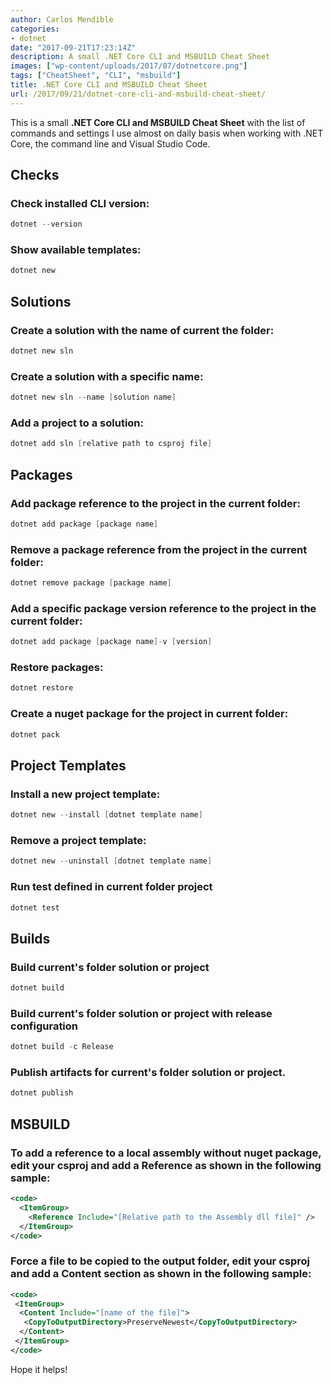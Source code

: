 ```yaml
---
author: Carlos Mendible
categories:
- dotnet
date: "2017-09-21T17:23:14Z"
description: A small .NET Core CLI and MSBUILD Cheat Sheet
images: ["wp-content/uploads/2017/07/dotnetcore.png"]
tags: ["CheatSheet", "CLI", "msbuild"]
title: .NET Core CLI and MSBUILD Cheat Sheet
url: /2017/09/21/dotnet-core-cli-and-msbuild-cheat-sheet/
---
```

This is a small **.NET Core CLI and MSBUILD Cheat Sheet** with the list of commands and settings I use almost on daily basis when working with .NET Core, the command line and Visual Studio Code.

## Checks
### Check installed CLI version:
    
``` powershell
dotnet --version
``` 

### Show available templates:

``` powershell
dotnet new
``` 

## Solutions
### Create a solution with the name of current the folder: 
    
``` powershell
dotnet new sln
```
    
### Create a solution with a specific name:

``` powershell
dotnet new sln --name [solution name]
```
    
### Add a project to a solution:

``` powershell
dotnet add sln [relative path to csproj file]
```

## Packages
### Add package reference to the project in the current folder:
    
``` powershell
dotnet add package [package name]
```
    
### Remove a package reference from the project in the current folder:
``` powershell
dotnet remove package [package name]
```
    
### Add a specific package version reference to the project in the current folder:

``` powershell
dotnet add package [package name]-v [version]
```
    
### Restore packages:

``` powershell
dotnet restore
```
    
### Create a nuget package for the project in current folder:

``` powershell
dotnet pack
```

## Project Templates
### Install a new project template:
    
``` powershell
dotnet new --install [dotnet template name]
```
    
### Remove a project template:

``` powershell
dotnet new --uninstall [dotnet template name]
```

###  Run test defined in current folder project
    
``` powershell
dotnet test
``` 

## Builds
### Build current's folder solution or project
    
``` powershell
dotnet build
```

### Build current's folder solution or project with release configuration

``` powershell
dotnet build -c Release
```

### Publish artifacts for current's folder solution or project.

``` powershell
dotnet publish 
```

## MSBUILD
### To add a reference to a local assembly without nuget package, edit your csproj and add a Reference as shown in the following sample:
    
``` xml
<code>
  <ItemGroup>
    <Reference Include="[Relative path to the Assembly dll file]" />
  </ItemGroup>
</code>
```
    
### Force a file to be copied to the output folder, edit your csproj and add a Content section as shown in the following sample:
    
``` xml
<code>
 <ItemGroup>
  <Content Include="[name of the file]">
   <CopyToOutputDirectory>PreserveNewest</CopyToOutputDirectory>
  </Content>
 </ItemGroup>
</code>
```

Hope it helps!